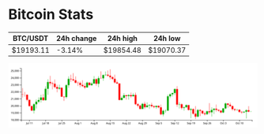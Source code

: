 # Bitcoin Stats

BTC/USDT|24h change|24h high|24h low|
|---|---|---|---|
|$19193.11|-3.14%|$19854.48|$19070.37|

<img src="./chart.svg">
